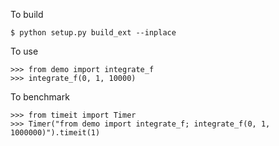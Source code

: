 To build

    $ python setup.py build_ext --inplace
    

To use

    >>> from demo import integrate_f
    >>> integrate_f(0, 1, 10000)


To benchmark

    >>> from timeit import Timer
    >>> Timer("from demo import integrate_f; integrate_f(0, 1, 1000000)").timeit(1)

